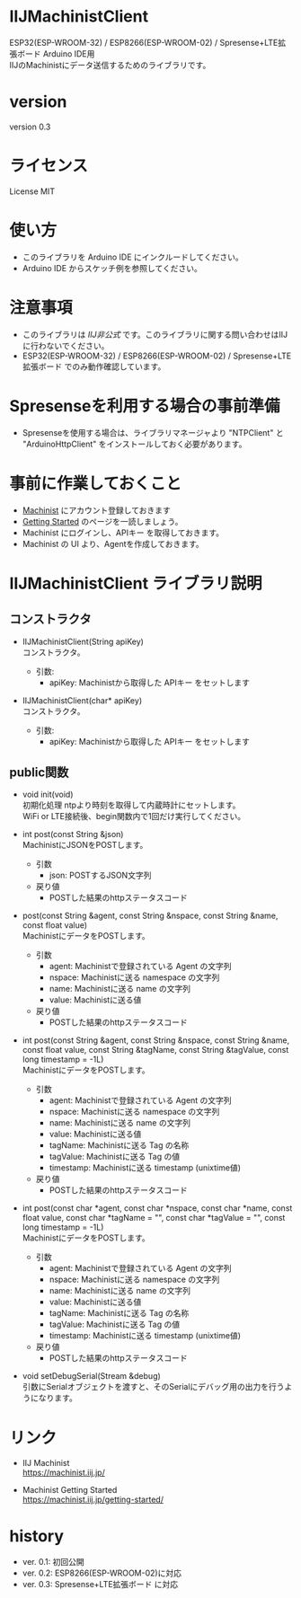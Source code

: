 # IIJMachinistClient
ESP32(ESP-WROOM-32) / ESP8266(ESP-WROOM-02) / Spresense+LTE拡張ボード Arduino IDE用  
IIJのMachinistにデータ送信するためのライブラリです。

# version
version 0.3

# ライセンス  
License MIT

# 使い方
* このライブラリを Arduino IDE にインクルードしてください。
* Arduino IDE からスケッチ例を参照してください。

# 注意事項

* このライブラリは *IIJ非公式* です。このライブラリに関する問い合わせはIIJに行わないでください。
* ESP32(ESP-WROOM-32) / ESP8266(ESP-WROOM-02) / Spresense+LTE拡張ボード でのみ動作確認しています。

# Spresenseを利用する場合の事前準備

* Spresenseを使用する場合は、ライブラリマネージャより "NTPClient" と "ArduinoHttpClient" をインストールしておく必要があります。

# 事前に作業しておくこと

* [Machinist](https://app.machinist.iij.jp/login) にアカウント登録しておきます
* [Getting Started](https://machinist.iij.jp/getting-started/) のページを一読しましょう。
* Machinist にログインし、APIキー を取得しておきます。
* Machinist の UI より、Agentを作成しておきます。

# IIJMachinistClient ライブラリ説明

## コンストラクタ

* IIJMachinistClient(String apiKey)  
  コンストラクタ。
  * 引数:
    * apiKey: Machinistから取得した APIキー をセットします

* IIJMachinistClient(char* apiKey)  
  コンストラクタ。
  * 引数:
    * apiKey: Machinistから取得した APIキー をセットします

## public関数

* void init(void)  
  初期化処理 ntpより時刻を取得して内蔵時計にセットします。  
  WiFi or LTE接続後、begin関数内で1回だけ実行してください。

* int post(const String &json)  
  MachinistにJSONをPOSTします。
  * 引数
    * json: POSTするJSON文字列
  * 戻り値
    * POSTした結果のhttpステータスコード

* post(const String &agent, const String &nspace, const String &name, const float value)  
  MachinistにデータをPOSTします。
  * 引数
    * agent: Machinistで登録されている Agent の文字列
    * nspace: Machinistに送る namespace の文字列
    * name: Machinistに送る name の文字列
    * value: Machinistに送る値
  * 戻り値
    * POSTした結果のhttpステータスコード

* int post(const String &agent, const String &nspace, const String &name, const float value, const String &tagName, const String &tagValue, const long timestamp = -1L)  
  MachinistにデータをPOSTします。
  * 引数
    * agent: Machinistで登録されている Agent の文字列
    * nspace: Machinistに送る namespace の文字列
    * name: Machinistに送る name の文字列
    * value: Machinistに送る値
    * tagName: Machinistに送る Tag の名称
    * tagValue: Machinistに送る Tag の値
    * timestamp: Machinistに送る timestamp (unixtime値)
  * 戻り値
    * POSTした結果のhttpステータスコード

* int post(const char *agent, const char *nspace, const char *name, const float value, const char *tagName = "", const char *tagValue = "", const long timestamp = -1L)  
  MachinistにデータをPOSTします。
  * 引数
    * agent: Machinistで登録されている Agent の文字列
    * nspace: Machinistに送る namespace の文字列
    * name: Machinistに送る name の文字列
    * value: Machinistに送る値
    * tagName: Machinistに送る Tag の名称
    * tagValue: Machinistに送る Tag の値
    * timestamp: Machinistに送る timestamp (unixtime値)
  * 戻り値
    * POSTした結果のhttpステータスコード

* void setDebugSerial(Stream &debug)  
  引数にSerialオブジェクトを渡すと、そのSerialにデバッグ用の出力を行うようになります。  

# リンク
* IIJ Machinist  
  https://machinist.iij.jp/

* Machinist Getting Started  
  https://machinist.iij.jp/getting-started/


# history
* ver. 0.1: 初回公開
* ver. 0.2: ESP8266(ESP-WROOM-02)に対応
* ver. 0.3: Spresense+LTE拡張ボード に対応
